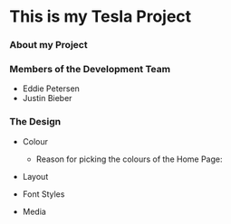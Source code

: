# This is my Tesla Project

### About my Project



### Members of the Development Team
- Eddie Petersen
- Justin Bieber

### The Design
* Colour
  * Reason for picking the colours of the Home Page:
    
* Layout
* Font Styles
* Media

